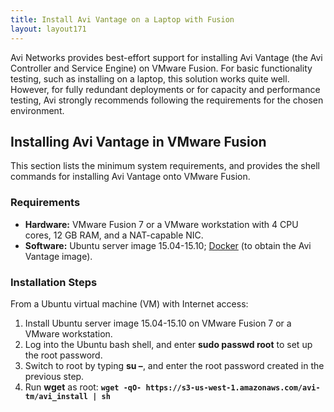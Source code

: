 ```yaml
---
title: Install Avi Vantage on a Laptop with Fusion
layout: layout171
---
```

Avi Networks provides best-effort support for installing Avi Vantage (the Avi Controller and Service Engine) on VMware Fusion. For basic functionality testing, such as installing on a laptop, this solution works quite well. However, for fully redundant deployments or for capacity and performance testing, Avi strongly recommends following the requirements for the chosen environment.

## Installing Avi Vantage in VMware Fusion

This section lists the minimum system requirements, and provides the shell commands for installing Avi Vantage onto VMware Fusion.

### Requirements

* **Hardware:** VMware Fusion 7 or a VMware workstation with 4 CPU cores, 12 GB RAM, and a NAT-capable NIC.
* **Software:** Ubuntu server image 15.04-15.10; <a href="https://www.docker.com/">Docker</a> (to obtain the Avi Vantage image). 

### Installation Steps

From a Ubuntu virtual machine (VM) with Internet access:
<ol> 
 <li>Install Ubuntu server image 15.04-15.10 on VMware Fusion 7 or a VMware workstation.</li> 
 <li>Log into the Ubuntu bash shell, and enter <strong>sudo passwd root</strong> to set up the root password.</li> 
 <li>Switch to root by typing <strong>su –</strong>, and enter the root password created in the previous step.</li> 
 <li>Run <strong>wget</strong> as root: <strong><code>wget -qO- https://s3-us-west-1.amazonaws.com/avi-tm/avi_install | sh</code></strong></li> 
</ol> 